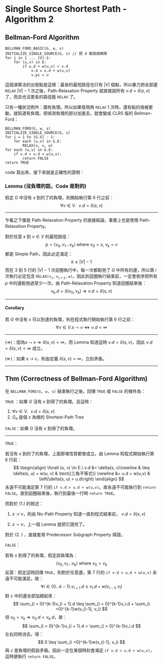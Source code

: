 # Single Source Shortest Path - Algorithm 2

## Bellman-Ford Algorithm

```pseudocode
BELLMAN_FORD_BASIC(G, w, s)
INITIALIZE_SINGLE_SOURCE(G, s) // 把 d 都設成無限
for i in 1 ... |V|-1:
	for (u,v) in E:
		if u.d + w(u,v) > v.d
			v.d = u.d + w(u,v)
			v.pi = u
```

這個演算法的出發點是這樣：最長的最短路徑也只有 $|V|$ 個點，所以暴力把全部邊 `RELAX` $|V| - 1$ 次之後，Path-Relaxation Property 就直接說所有 $v.d = \delta(s, v)$ 了，而且也沒更長的路徑能 `RELAX` 了。

只有一種狀況例外：圖有負環。所以如果發現再 `RELAX`  1 次時，還有點的值被更動，就知道有負環。把偵測負環的部分加進去，就會變成 CLRS 版的 Bellman-Ford：

```pseudocode
BELLMAN_FORD(G, w, s)
INITIALIZE_SINGLE_SOURCE(G, s)
for i = 1 to |G.V| - 1:
	for each (u,v) in G.E:
		RELAX(u, v, w)
for each (u,v) in G.E:
	if v.d > u.d + w(u,v):
		return FALSE
return TRUE
```

code 寫出來，接下來就是正確性的證明：

### Lemma (沒負環的話，Code 是對的)

假定 $G$ 中沒有 $s$ 到的了的負環，則開始執行第 6 行之前：
$$
\forall v \in V.\ \ v.d = \delta(s, v)
$$

------

乍看之下像是 Path-Relaxation Property 的直接結論，事實上也是使用 Path-Relaxation Property。

對於任意 $s$ 到 $v \in V$ 的最短路徑：
$$
p = \langle v_0, v_1 \dots v_k \rangle\text{  where $v_0 = s$, $v_k = v$}
$$
都是 Simple Path，因此必定滿足：
$$
k \leq |V| - 1
$$
而在 3 到 5 行的 $|V| - 1$ 次迴圈執行中，每一次都鬆弛了 $G$ 中所有的邊，所以第 $i$ 次執行必定包含 $\mathtt{RELAX(v_i, v_{i + 1}, w)}$。因此到迴圈執行結束前，一定會依序把所有 $p$ 中的邊鬆弛過至少一次。由 Path-Relaxation Property 知道迴圈結束後：
$$
v_k.d = \delta (v_0, v_k) \Rightarrow v.d = \delta(s, v)
$$

------

#### Corollary

若 $G$ 中沒有 $s$ 可以到達的負環，則在程式執行開始執行第 6 行之前：
$$
\forall v \in V. s\leadsto v \iff v.d < \infty
$$

------

($\Rightarrow$)：因為$s\leadsto v \Rightarrow \delta(s, v) < \infty$，而 Lemma 知道這時 $v.d = \delta(s, v)$，因此 $v.d = \delta(s, v) < \infty$ 成立。

($\Leftarrow$)：如果 $s \not \leadsto v$，則由定義 $\delta(s, v) = \infty$，立刻矛盾。

------

## Thm (Correctness of Bellman-Ford Algorithm)

在 `BELLMAN_FORD(G, w, s)` 結束執行之後，回傳 `TRUE` 或 `FALSE` 的條件為：

 `TRUE` ：如果 $G$ 沒有 $s$ 到得了的負環。且這時：

1. $\forall v \in V.\ \ v.d = \delta(s, v)$
2. $G_{\pi}$ 是個 $s$ 為根的 Shortest-Path Tree

`FALSE`：如果 $G$ 沒有 $s$ 到得了的負環。

------

`TRUE`：

若沒有 $s$ 到的了的負環，上面那堆性質都會成立。由 Lemma 知程式開始執行第 6 行前：
$$
\begin{align}
\forall (u, v) \in E.\ v.d &= \delta(s, v)\newline
& \leq \delta(s, u) + w(u, v) & \text{(三角不等式)} \newline
&= u.d + w(u,v) & \left(\delta(s, u) = u.d\right)
\end{align}
$$
永遠不可能滿足第 7 行的 `if v.d > u.d + w(u,v)`。故永遠不可能執行到 `return FALSE`。直到迴圈結束後，執行到最後一行時 `return TRUE`。

而對於 (1.) 的敘述：

1. $s \not\leadsto v$，則由 No-Path Property 知道一直到程式結束前， $v.d = \delta(s, v)$ 

1. $s \leadsto v$，上一個 Lemma 就把它證完了。

對於 (2. ) ，直接套用 Predecessor Subgraph Property 得證。

`FALSE`：

若有 $s$ 到得了的負環，假定該負環為：
$$
\langle v_0, v_1 \dots v_k\rangle\text{  where $v_0 = v_k$}
$$
反證：假定這時回傳 `TRUE`，則對於任意邊，第 7 行的 `if v.d > u.d + w(u,v)` 永遠不可能滿足。故：
$$
\forall i \in \{0\dots k-1\}.v_{i + 1}.d \leq v_i.d + w(v_{i-1}, v_i)
$$
對 $c$ 中的邊全部加總起來：
$$
\sum_{i = 0}^{k-1}v_{i + 1}.d \leq \sum_{i = 0}^{k-1}v_i.d + \sum_{i =0}^{k-1}w(v_{i-1}, v_i)
$$
但 $v_0 = v_k \Rightarrow v_0.d = v_k.d$，故：
$$
\sum_{i = 0}^{k-1}v_{i + 1}.d = \sum_{i = 0}^{k-1}v_i.d
$$
左右同時消去。得：
$$
0 \leq \sum_{i =0}^{k-1}w(v_{i-1}, v_i)
$$
與 $c$ 是負環的假設矛盾。因此一定在某個時刻會滿足 `if v.d > u.d + w(u,v)`，這時便執行 `return FALSE`。

